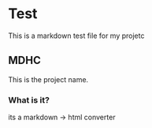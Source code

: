 # Test
This is a markdown test file for my projetc
## MDHC
This is the project name.
### What is it?
its a markdown -> html converter